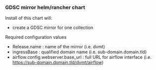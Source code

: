### GDSC mirror helm/rancher chart

Install of this chart will:
- create a GDSC mirror for one collection

Required configuration values
- Release.name : name of the mirror (i.e. dvmt)
- ingressBase : qualified domain name (i.e. sub-domain.domain.tld)
- airflow.config.webserver.base_url : full URL for airflow interface (i.e. https://sub-domain.domain.tld/dvmt/airflow)

